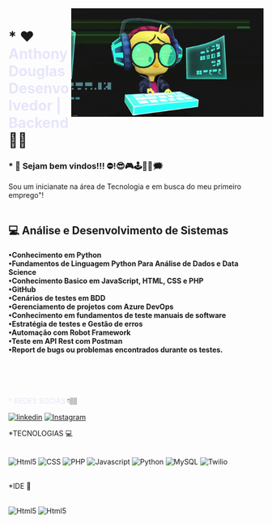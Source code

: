 <img src = "0a10af70-6cbf-46df-9071-0ff586a3b1d6.gif " width = "380px" align = "right" >
<h1>* ❤ <font color = "#E6E6FA"> Anthony Douglas<br> Desenvolvedor | Backend </font> 🤯😍</h1>
<h3>* 👾  Sejam bem vindos!!! ⛔!😎🎮🕹🎲💭🗯</h3>

Sou um inicianate na área de Tecnologia e em busca do meu primeiro emprego"!
<br></br>
<h2>💻 Análise e Desenvolvimento de Sistemas</h2>
<h4>•Conhecimento em Python<br>
•Fundamentos de Linguagem Python Para Análise de Dados e Data Science<br>
•Conhecimento Basico em JavaScript, HTML, CSS e PHP<br>
•GitHub<br>
•Cenários de testes em BDD <br>
•Gerenciamento de projetos com Azure DevOps <br>
•Conhecimento em fundamentos de teste manuais de software <br>
•Estratégia de testes e Gestão de erros<br> 
•Automação com Robot Framework <br>
•Teste em API Rest com Postman <br>
•Report de bugs ou problemas encontrados durante os testes.</h4><br>
<br></br>

<FONT COLOR = "#E6E6FA"> * REDES SOCIAS </FONT>👇🏽

[![linkedin](https://img.shields.io/badge/LinkedIn-0077B5?style=for-the-badge&logo=linkedin&logoColor=white)](https://www.linkedin.com/in/anthonydouglas88)
[![Instagram](https://img.shields.io/badge/Instagram-E4405F?style=for-the-badge&logo=instagram&logoColor=white)](https://www.instagram.com/anthony_paixao88/)


*TECNOLOGIAS 💻

<div style="display: inline_block"><br/>
<img align="center" alt="Html5" src="https://img.shields.io/badge/HTML5-E34F26?style=for-the-badge&logo=html5&logoColor=white" />
<img align="center" alt="CSS" src="https://img.shields.io/badge/CSS-239120?&style=for-the-badge&logo=css3&logoColor=white" />
<img align="center" alt="PHP" src="https://img.shields.io/badge/PHP-777BB4?style=for-the-badge&logo=php&logoColor=white" />
<img align="center" alt="Javascript" src= "https://img.shields.io/badge/JavaScript-F7DF1E?style=for-the-badge&logo=javascript&logoColor=black" />
<img align="center" alt="Python" src="https://img.shields.io/badge/Python-3776AB?style=for-the-badge&logo=python&logoColor=white" />
<img align="center" alt="MySQL" src="https://img.shields.io/badge/MySQL-00000F?style=for-the-badge&logo=mysql&logoColor=white" />
<img align="center" alt="Twilio" src="https://img.shields.io/badge/Twilio-F22F46?style=for-the-badge&logo=Twilio&logoColor=white" />



<div><br>

*IDE 🧠
<div style="display: inline_block"><br/>
<img align="center" alt="Html5" src="https://img.shields.io/badge/PyCharm-000000.svg?&style=for-the-badge&logo=PyCharm&logoColor=white" />
<img align="center" alt="Html5" src="https://img.shields.io/badge/Visual_Studio_Code-0078D4?style=for-the-badge&logo=visual%20studio%20code&logoColor=white" />

<div>


